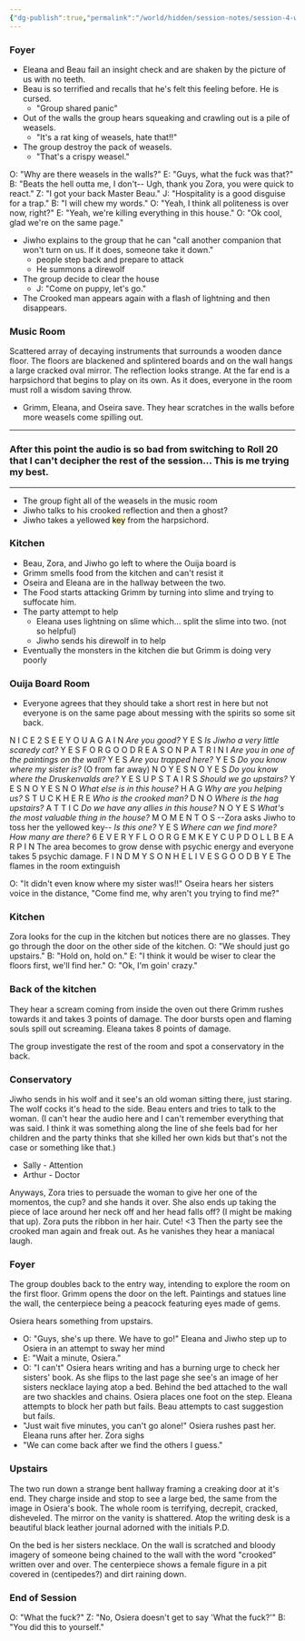 ```yaml
---
{"dg-publish":true,"permalink":"/world/hidden/session-notes/session-4-weasel-dentistry/"}
---
```



### Foyer
- Eleana and Beau fail an insight check and are shaken by the picture of us with no teeth.
- Beau is so terrified and recalls that he's felt this feeling before. He is cursed.
	- "Group shared panic"
- Out of the walls the group hears squeaking and crawling out is a pile of weasels.
	- "It's a rat king of weasels, hate that!!"
- The group destroy the pack of weasels.
	- "That's a crispy weasel."

O: "Why are there weasels in the walls?"
E: "Guys, what the fuck was that?"
B: "Beats the hell outta me, I don't-- Ugh, thank you Zora, you were quick to react."
Z: "I got your back Master Beau."
J:  "Hospitality is a good disguise for a trap."
B: "I will chew my words."
O: "Yeah, I think all politeness is over now, right?"
E: "Yeah, we're killing everything in this house."
O: "Ok cool, glad we're on the same page."

- Jiwho explains to the group that he can "call another companion that won't turn on us. If it does, someone take it down."
	- people step back and prepare to attack
	- He summons a direwolf
- The group decide to clear the house
	- J: "Come on puppy, let's go."
- The Crooked man appears again with a flash of lightning and then disappears.

### Music Room
Scattered array of decaying instruments that surrounds a wooden dance floor. The floors are blackened and splintered boards and on the wall hangs a large cracked oval mirror. The reflection looks strange. At the far end is a harpsichord that begins to play on its own. As it does, everyone in the room must roll a wisdom saving throw.
- Grimm, Eleana, and Oseira save. They hear scratches in the walls before more weasels come spilling out.
___
### After this point the audio is so bad from switching to Roll 20 that I can't decipher the rest of the session... This is me trying my best.
___
- The group fight all of the weasels in the music room
- Jiwho talks to his crooked reflection and then a ghost?
- Jiwho takes a yellowed <mark style="background: #FFF3A3A6;">key</mark> from the harpsichord. 

### Kitchen
- Beau, Zora, and Jiwho go left to where the Ouija board is
- Grimm smells food from the kitchen and can't resist it
- Oseira and Eleana are in the hallway between the two.
- The Food starts attacking Grimm by turning into slime and trying to suffocate him.
- The party attempt to help
	- Eleana uses lightning on slime which... split the slime into two. (not so helpful)
	- Jiwho sends his direwolf in to help
- Eventually the monsters in the kitchen die but Grimm is doing very poorly

### Ouija Board Room
- Everyone agrees that they should take a short rest in here but not everyone is on the same page about messing with the spirits so some sit back.

N I C E  2  S E E  Y O U   A G A I N 
*Are you good?*
Y E S
*Is Jiwho a very little scaredy cat?*
Y E S
F O R  G O O D  R E A S O N
P A T R I N I
*Are you in one of the paintings on the wall?*
Y E S
*Are you trapped here?*
Y E S
*Do you know where my sister is?* (O from far away)
N O  Y E S  N O  Y E S
*Do you know where the Druskenvalds are?*
Y E S  U P S T A I R S
*Should we go upstairs?*
Y E S  N O  Y E S  N O 
*What else is in this house?*
H A G
*Why are you helping us?*
S T U C K  H E R E
*Who is the crooked man?*
D  N O
*Where is the hag upstairs?*
A T T I C
*Do we have any allies in this house?*
N O  Y E S
*What's the most valuable thing in the house?*
M O M E N T O S
--Zora asks Jiwho to toss her the yellowed key--
*Is this one?*
Y E S
*Where can we find more? How many are there?*
6  E V E R Y  F L O O R
G E M
K E Y
C U P
D O L L
B E A R
P I N
The area becomes to grow dense with psychic energy and everyone takes 5 psychic damage.
F I N D  M Y  S O N  H E  L I V E S 
G O O D B Y E
The flames in the room extinguish

O: "It didn't even know where my sister was!!"
Oseira hears her sisters voice in the distance, "Come find me, why aren't you trying to find me?"

### Kitchen
Zora looks for the cup in the kitchen but notices there are no glasses. They go through the door on the other side of the kitchen.
O: "We should just go upstairs."
B: "Hold on, hold on."
E: "I think it would be wiser to clear the floors first, we'll find her."
O: "Ok, I'm goin' crazy."
### Back of the kitchen
They hear a scream coming from inside the oven out there
Grimm rushes towards it and takes 3 points of damage. The door bursts open and flaming souls spill out screaming. Eleana takes 8 points of damage.

The group investigate the rest of the room and spot a conservatory in the back.

### Conservatory
Jiwho sends in his wolf and it see's an old woman sitting there, just staring. The wolf cocks it's head to the side. Beau enters and tries to talk to the woman.
(I can't hear the audio here and I can't remember everything that was said. I think it was something along the line of she feels bad for her children and the party thinks that she killed her own kids but that's not the case or something like that.)
- Sally - Attention
- Arthur - Doctor

Anyways, Zora tries to persuade the woman to give her one of the momentos, the cup? and she hands it over. She also ends up taking the piece of lace around her neck off and her head falls off? (I might be making that up). Zora puts the ribbon in her hair. Cute! <3
Then the party see the crooked man again and freak out. As he vanishes they hear a maniacal laugh.

### Foyer
The group doubles back to the entry way, intending to explore the room on the first floor. Grimm opens the door on the left. Paintings and statues line the wall, the centerpiece being a peacock featuring eyes made of gems.

Osiera hears something from upstairs.
- O: "Guys, she's up there. We have to go!"
Eleana and Jiwho step up to Osiera in an attempt to sway her mind
- E: "Wait a minute, Osiera."
- O: "I can't"
Osiera hears writing and has a burning urge to check her sisters' book. As she flips to the last page she see's an image of her sisters necklace laying atop a bed. Behind the bed attached to the wall are two shackles and chains.
Osiera places one foot on the step. Eleana attempts to block her path but fails. Beau attempts to cast suggestion but fails. 
- "Just wait five minutes, you can't go alone!"
Osiera rushes past her. Eleana runs after her.
Zora sighs
- "We can come back after we find the others I guess."
### Upstairs
The two run down a strange bent hallway framing a creaking door at it's end. They charge inside and stop to see a large bed, the same from the image in Osiera's book. The whole room is terrifying, decrepit, cracked, disheveled. The mirror on the vanity is shattered. Atop the writing desk is a beautiful black leather journal adorned with the initials P.D.

On the bed is her sisters necklace. On the wall is scratched and bloody imagery of someone being chained to the wall with the word "crooked" written over and over. The centerpiece shows a female figure in a pit covered in (centipedes?) and dirt raining down.

### End of Session

O: "What the fuck?"
Z: "No, Osiera doesn't get to say 'What the fuck?'"
B: "You did this to yourself."